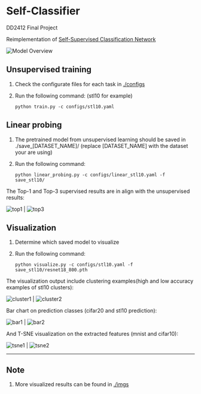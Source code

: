 # Self-Classifier
DD2412 Final Project

Reimplementation of [Self-Supervised Classification Network](https://arxiv.org/abs/2103.10994)

![Model Overview](./imgs/model.png)

## Unsupervised training

1. Check the configurate files for each task in [./configs](./configs)
2. Run the following command: (stl10 for example)

    `python train.py -c configs/stl10.yaml`

## Linear probing

1. The pretrained model from unsupervised learning should be saved in ./save_[DATASET_NAME]/ 
(replace [DATASET_NAME] with the dataset your are using)
2. Run the following command:

    `python linear_probing.py -c configs/linear_stl10.yaml -f save_stl10/`

The Top-1 and Top-3 supervised results are in align with the unsupervised results:

![top1](./imgs/linear_probing_top1.png) | ![top3](./imgs/linear_probing_top1.png)

## Visualization

1. Determine which saved model to visualize
2. Run the following command:

    `python visualize.py -c configs/stl10.yaml -f save_stl10/resnet18_800.pth`

The visualization output include clustering examples(high and low accuracy examples of stl10 clusters):

![cluster1](./imgs/stl10_highest0.png) | ![cluster2](./imgs/stl10_lowest0.png)

Bar chart on prediction classes (cifar20 and stl10 prediction):

![bar1](./imgs/cifar20.png) | ![bar2](./imgs/stl10.png)

And T-SNE visualization on the extracted features (mnist and cifar10):

![tsne1](./imgs/mnist_tsne.png) | ![tsne2](./imgs/stl10_tsne.png)

---
## Note
1. More visualized results can be found in [./imgs](./imgs)

